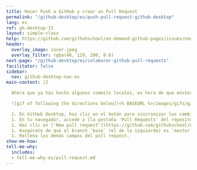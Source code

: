 ```yaml
---
title: Hacer Push a GitHub y crear un Pull Request
permalink: "/github-desktop/es/push-pull-request-github-desktop"
lang: es
ref: gh-desktop-15
layout: simple-class
help: https://github.com/githubschool/on-demand-github-pages/issues/new?title=I%20need%20help&body=Describe%20what%20you%20need%20help%20with%20here.&labels=Help%20Wanted
header:
  overlay_image: cover.jpeg
  overlay_filter: rgba(46, 129, 200, 0.6)
next-page: "/github-desktop/es/colaborar-github-pull-requests"
facilitator: false
sidebar:
  nav: github-desktop-nav-es
main-content: |2

  Ahora que ya has hecho algunos commits locales, es hora de que envíes tus cambios a la copia remota de tu repositorio en GitHub.com y abras un pull request.

  ![gif of following the directions below](<% BASEURL %>/images/gifs/github-desktop/review-push-open-pr.gif)

  1. En GitHub Desktop, haz clic en el botón para sincronizar los cambios. Este botón cambia de estado según los cambios que se hayan realizado en tus repositorios local y remoto. Si no se ha realizado ningún otro cambio, dirá **Publish Branch**.
  1. En tu navegador, accede a [la pestaña 'Pull Requests' del repositorio de la clase](https://github.com/githubschool/on-demand-github-pages/pulls).
  1. Haz clic en ['New pull request'](https://github.com/githubschool/on-demand-github-pages/compare).
  1. Asegúrate de que el branch `base` (el de la izquierda) es `master` y de que el branch `compare` (el de la derecha) es el que has creado en GitHub Desktop.
  1. Rellena los demás campos del pull request.
show-me-how: 
tell-me-why:
  includes:
  - tell-me-why-es/pull-request.md
---
```


